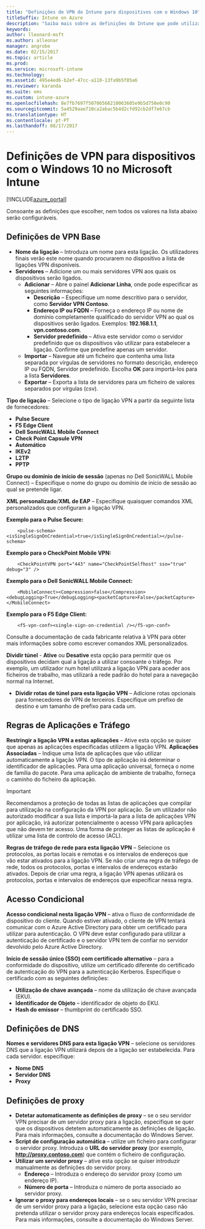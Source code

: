 ```yaml
---
title: "Definições de VPN do Intune para dispositivos com o Windows 10"
titleSuffix: Intune on Azure
description: "Saiba mais sobre as definições do Intune que pode utilizar para configurar ligações VPN em dispositivos Windows 10.\""
keywords: 
author: lleonard-msft
ms.author: alleonar
manager: angrobe
ms.date: 02/15/2017
ms.topic: article
ms.prod: 
ms.service: microsoft-intune
ms.technology: 
ms.assetid: 495e4ed6-b2ef-47cc-a110-13fa9b5f85a6
ms.reviewer: karanda
ms.suite: ems
ms.custom: intune-azure
ms.openlocfilehash: 8e7fb7697f50706566210063605e9b5d750e0c90
ms.sourcegitcommit: 5a4529aae710ca2abac5b4d2cfd92cb2df7e67cb
ms.translationtype: HT
ms.contentlocale: pt-PT
ms.lasthandoff: 08/17/2017
---
```

# <a name="vpn-settings-for-windows-10-devices-in-microsoft-intune"></a>Definições de VPN para dispositivos com o Windows 10 no Microsoft Intune

[!INCLUDE[azure_portal](./includes/azure_portal.md)]

Consoante as definições que escolher, nem todos os valores na lista abaixo serão configuráveis.


## <a name="base-vpn-settings"></a>Definições de VPN Base


- **Nome da ligação** – Introduza um nome para esta ligação. Os utilizadores finais verão este nome quando procurarem no dispositivo a lista de ligações VPN disponíveis.
- **Servidores** – Adicione um ou mais servidores VPN aos quais os dispositivos serão ligados.
    - **Adicionar** – Abre o painel **Adicionar Linha**, onde pode especificar as seguintes informações:
        - **Descrição** – Especifique um nome descritivo para o servidor, como **Servidor VPN Contoso**.
        - **Endereço IP ou FQDN** – Forneça o endereço IP ou nome de domínio completamente qualificado do servidor VPN ao qual os dispositivos serão ligados. Exemplos: **192.168.1.1**, **vpn.contoso.com**.
        - **Servidor predefinido** – Ativa este servidor como o servidor predefinido que os dispositivos vão utilizar para estabelecer a ligação. Confirme que predefine apenas um servidor.
    - **Importar** – Navegue até um ficheiro que contenha uma lista separada por vírgulas de servidores no formato descrição, endereço IP ou FQDN, Servidor predefinido. Escolha **OK** para importá-los para a lista **Servidores**.
    - **Exportar** – Exporta a lista de servidores para um ficheiro de valores separados por vírgulas (csv).

**Tipo de ligação** – Selecione o tipo de ligação VPN a partir da seguinte lista de fornecedores:
- **Pulse Secure**
- **F5 Edge Client**
- **Dell SonicWALL Mobile Connect**
- **Check Point Capsule VPN**
- **Automático**
- **IKEv2**
- **L2TP**
- **PPTP**

**Grupo ou domínio de início de sessão** (apenas no Dell SonicWALL Mobile Connect) – Especifique o nome do grupo ou domínio de início de sessão ao qual se pretende ligar.

**XML personalizado**/**XML de EAP** – Especifique quaisquer comandos XML personalizados que configuram a ligação VPN.

**Exemplo para o Pulse Secure:**

```
    <pulse-schema><isSingleSignOnCredential>true</isSingleSignOnCredential></pulse-schema>
```

**Exemplo para o CheckPoint Mobile VPN:**

```
    <CheckPointVPN port="443" name="CheckPointSelfhost" sso="true" debug="3" />
```

**Exemplo para o Dell SonicWALL Mobile Connect:**

```
    <MobileConnect><Compression>false</Compression><debugLogging>True</debugLogging><packetCapture>False</packetCapture></MobileConnect>
```

**Exemplo para o F5 Edge Client:**

```
    <f5-vpn-conf><single-sign-on-credential /></f5-vpn-conf>
```

Consulte a documentação de cada fabricante relativa à VPN para obter mais informações sobre como escrever comandos XML personalizados.

**Dividir túnel** - **Ative** ou **Desative** esta opção para permitir que os dispositivos decidam qual a ligação a utilizar consoante o tráfego. Por exemplo, um utilizador num hotel utilizará a ligação VPN para aceder aos ficheiros de trabalho, mas utilizará a rede padrão do hotel para a navegação normal na Internet.
- **Dividir rotas de túnel para esta ligação VPN** – Adicione rotas opcionais para fornecedores de VPN de terceiros. Especifique um prefixo de destino e um tamanho de prefixo para cada um.

## <a name="apps-and-traffic-rules"></a>Regras de Aplicações e Tráfego

**Restringir a ligação VPN a estas aplicações** – Ative esta opção se quiser que apenas as aplicações especificadas utilizem a ligação VPN.
**Aplicações Associadas** – Indique uma lista de aplicações que vão utilizar automaticamente a ligação VPN. O tipo de aplicação irá determinar o identificador de aplicações. Para uma aplicação universal, forneça o nome de família do pacote. Para uma aplicação de ambiente de trabalho, forneça o caminho do ficheiro da aplicação.

>[!IMPORTANT]
>Recomendamos a proteção de todas as listas de aplicações que compilar para utilização na configuração da VPN por aplicação. Se um utilizador não autorizado modificar a sua lista e importá-la para a lista de aplicações VPN por aplicação, irá autorizar potencialmente o acesso VPN para aplicações que não devem ter acesso. Uma forma de proteger as listas de aplicação é utilizar uma lista de controlo de acesso (ACL).

**Regras de tráfego de rede para esta ligação VPN** – Selecione os protocolos, as portas locais e remotas e os intervalos de endereços que vão estar ativados para a ligação VPN. Se não criar uma regra de tráfego de rede, todos os protocolos, portas e intervalos de endereços estarão ativados. Depois de criar uma regra, a ligação VPN apenas utilizará os protocolos, portas e intervalos de endereços que especificar nessa regra.


## <a name="conditional-access"></a>Acesso Condicional

**Acesso condicional nesta ligação VPN** – ativa o fluxo de conformidade de dispositivo do cliente. Quando estiver ativado, o cliente de VPN tentará comunicar com o Azure Active Directory para obter um certificado para utilizar para autenticação. O VPN deve estar configurado para utilizar a autenticação de certificado e o servidor VPN tem de confiar no servidor devolvido pelo Azure Active Directory.

**Início de sessão único (SSO) com certificado alternativo** – para a conformidade do dispositivo, utilize um certificado diferente do certificado de autenticação do VPN para a autenticação Kerberos. Especifique o certificado com as seguintes definições: 

- **Utilização de chave avançada** – nome da utilização de chave avançada (EKU).
- **Identificador de Objeto** – identificador de objeto do EKU.
- **Hash do emissor** – thumbprint do certificado SSO.

## <a name="dns-settings"></a>Definições de DNS

**Nomes e servidores DNS para esta ligação VPN** – selecione os servidores DNS que a ligação VPN utilizará depois de a ligação ser estabelecida.
Para cada servidor. especifique:
- **Nome DNS**
- **Servidor DNS**
- **Proxy**

## <a name="proxy-settings"></a>Definições de proxy

- **Detetar automaticamente as definições de proxy** – se o seu servidor VPN precisar de um servidor proxy para a ligação, especifique se quer que os dispositivos detetem automaticamente as definições de ligação. Para mais informações, consulte a documentação do Windows Server.
- **Script de configuração automática** – utilize um ficheiro para configurar o servidor proxy. Introduza o **URL do servidor proxy** (por exemplo, **http://proxy.contoso.com**) que contém o ficheiro de configuração.
- **Utilizar um servidor proxy** – ative esta opção se quiser introduzir manualmente as definições do servidor proxy.
    - **Endereço** – Introduza o endereço do servidor proxy (como um endereço IP).
    - **Número de porta** – Introduza o número de porta associado ao servidor proxy.
- **Ignorar o proxy para endereços locais** – se o seu servidor VPN precisar de um servidor proxy para a ligação, selecione esta opção caso não pretenda utilizar o servidor proxy para endereços locais especificados. Para mais informações, consulte a documentação do Windows Server.
